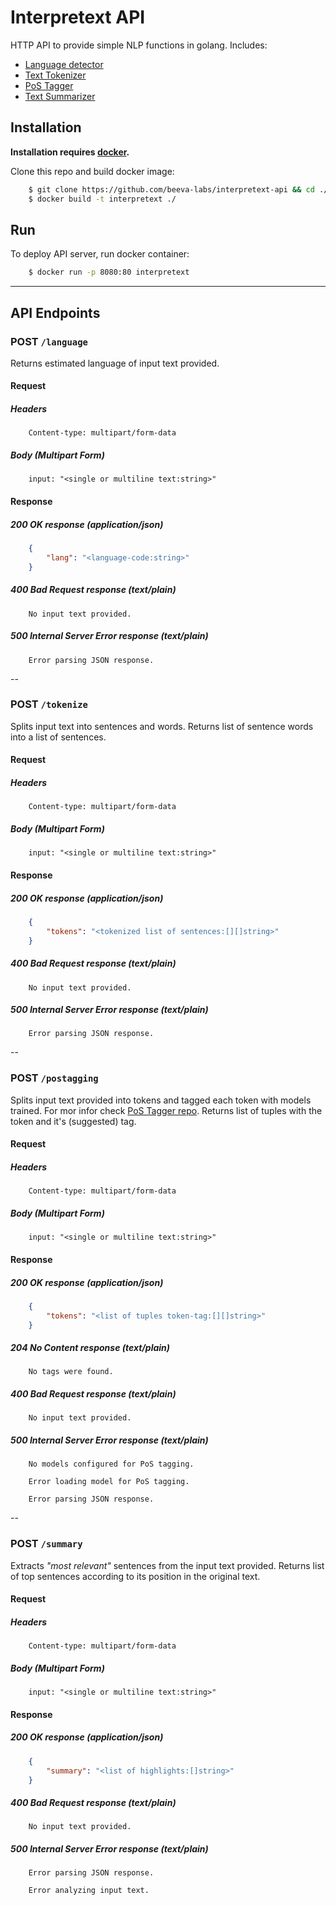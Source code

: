 # Interpretext API
HTTP API to provide simple NLP functions in golang. Includes:

 - [Language detector](https://github.com/beeva-labs/lang-detector)
 - [Text Tokenizer](https://github.com/beeva-labs/text-tokenizer)
 - [PoS Tagger](https://github.com/beeva-labs/postagger)
 - [Text Summarizer](https://github.com/beeva-labs/text-summarizer)

## Installation

**Installation requires [docker](https://docs.docker.com/install/).**

Clone this repo and build docker image:

```sh
    $ git clone https://github.com/beeva-labs/interpretext-api && cd ./interpretext-api
    $ docker build -t interpretext ./
```

## Run
To deploy API server, run docker container:

```sh
    $ docker run -p 8080:80 interpretext
```

---



## API Endpoints

### POST `/language`
Returns estimated language of input text provided.

#### Request

##### Headers

```
    Content-type: multipart/form-data
```

##### Body (Multipart Form)

```
    input: "<single or multiline text:string>"
```

#### Response

##### 200 OK response (application/json)

```json
    {
    	"lang": "<language-code:string>"
    }
```

##### 400 Bad Request response (text/plain)

```
	No input text provided.
```

##### 500 Internal Server Error response (text/plain)

```
    Error parsing JSON response.
```

--

### POST `/tokenize`
Splits input text into sentences and words. Returns list of sentence words into a list of sentences.

#### Request

##### Headers

```
    Content-type: multipart/form-data
```

##### Body (Multipart Form)

```
    input: "<single or multiline text:string>"
```

#### Response

##### 200 OK response (application/json)

```json
    {
    	"tokens": "<tokenized list of sentences:[][]string>"
    }
```

##### 400 Bad Request response (text/plain)

```
	No input text provided.
```
##### 500 Internal Server Error response (text/plain)

```
    Error parsing JSON response.
```
--

### POST `/postagging`
Splits input text provided into tokens and tagged each token with models trained. For mor infor check [PoS Tagger repo](https://github.com/beeva-labs/postagger). Returns list of tuples with the token and it's (suggested) tag.

#### Request

##### Headers

```
    Content-type: multipart/form-data
```

##### Body (Multipart Form)

```
    input: "<single or multiline text:string>"
```

#### Response

##### 200 OK response (application/json)

```json
    {
    	"tokens": "<list of tuples token-tag:[][]string>"
    }
```

##### 204 No Content response (text/plain)

```
	No tags were found.
```

##### 400 Bad Request response (text/plain)

```
	No input text provided.
```
##### 500 Internal Server Error response (text/plain)

```
	No models configured for PoS tagging.
```

```
	Error loading model for PoS tagging.
```

```
    Error parsing JSON response.
```
--

### POST `/summary`
Extracts _"most relevant"_ sentences from the input text provided. Returns list of top sentences according to its position in the original text.

#### Request

##### Headers

```
    Content-type: multipart/form-data
```

##### Body (Multipart Form)

```
    input: "<single or multiline text:string>"
```

#### Response

##### 200 OK response (application/json)

```json
    {
    	"summary": "<list of highlights:[]string>"
    }
```

##### 400 Bad Request response (text/plain)

```
	No input text provided.
```

##### 500 Internal Server Error response (text/plain)

```
    Error parsing JSON response.
```

```
	Error analyzing input text.
```



